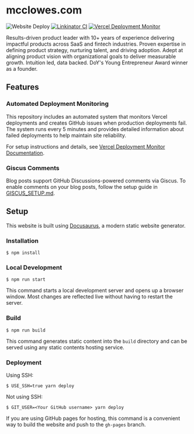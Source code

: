 # mcclowes.com

![Website Deploy](https://deploy-badge.vercel.app/?url=https://vercel.com/mcclowes/mcclowes.com&name=website) [![Linkinator CI](https://github.com/mcclowes/mcclowes.com/actions/workflows/linknator.yml/badge.svg)](https://github.com/mcclowes/mcclowes.com/actions/workflows/linknator.yml) [![Vercel Deployment Monitor](https://github.com/mcclowes/mcclowes.com/actions/workflows/vercel-deployment-monitor.yml/badge.svg)](https://github.com/mcclowes/mcclowes.com/actions/workflows/vercel-deployment-monitor.yml)

Results-driven product leader with 10+ years of experience delivering impactful products across SaaS and fintech industries. Proven expertise in defining product strategy, nurturing talent, and driving adoption. Adept at aligning product vision with organizational goals to deliver measurable growth. Intuition led, data backed. DoY's Young Entrepreneur Award winner as a founder.

## Features

### Automated Deployment Monitoring

This repository includes an automated system that monitors Vercel deployments and creates GitHub issues when production deployments fail. The system runs every 5 minutes and provides detailed information about failed deployments to help maintain site reliability.

For setup instructions and details, see [Vercel Deployment Monitor Documentation](docs/vercel-deployment-monitor.md).

### Giscus Comments

Blog posts support GitHub Discussions-powered comments via Giscus. To enable comments on your blog posts, follow the setup guide in [GISCUS_SETUP.md](GISCUS_SETUP.md).

## Setup

This website is built using [Docusaurus](https://docusaurus.io/), a modern static website generator.

### Installation

```
$ npm install
```

### Local Development

```
$ npm run start
```

This command starts a local development server and opens up a browser window. Most changes are reflected live without having to restart the server.

### Build

```
$ npm run build
```

This command generates static content into the `build` directory and can be served using any static contents hosting service.

### Deployment

Using SSH:

```
$ USE_SSH=true yarn deploy
```

Not using SSH:

```
$ GIT_USER=<Your GitHub username> yarn deploy
```

If you are using GitHub pages for hosting, this command is a convenient way to build the website and push to the `gh-pages` branch.
